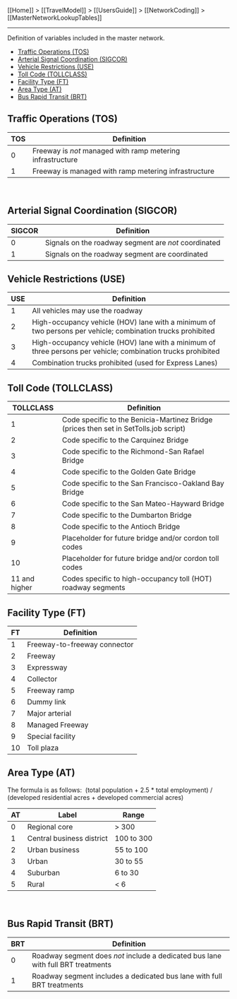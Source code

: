 [[Home]] > [[TravelModel]] > [[UsersGuide]] > [[NetworkCoding]] > [[MasterNetworkLookupTables]]

---

Definition of variables included in the master network.
* [Traffic Operations (TOS)](MasterNetworkLookupTables#traffic-operations-tos)
* [Arterial Signal Coordination (SIGCOR)](MasterNetworkLookupTables#arterial-signal-coordination-sigcor)
* [Vehicle Restrictions (USE)](MasterNetworkLookupTables#vehicle-restrictions-use)
* [Toll Code (TOLLCLASS)](MasterNetworkLookupTables#toll-code-tollclass)
* [Facility Type (FT)](MasterNetworkLookupTables#facility-type-ft)
* [Area Type (AT)](MasterNetworkLookupTables#area-type-at)
* [Bus Rapid Transit (BRT)](MasterNetworkLookupTables#bus-rapid-transit-brt)


## Traffic Operations (TOS)

| TOS | Definition |
|-----|------------|
| 0 | Freeway is _not_ managed with ramp metering infrastructure |
| 1 | Freeway is managed with ramp metering infrastructure |
 
## Arterial Signal Coordination (SIGCOR)

| SIGCOR | Definition |
|-----|------------|
| 0 | Signals on the roadway segment are <em>not </em>coordinated |
| 1 | Signals on the roadway segment are coordinated |

## Vehicle Restrictions (USE)

| USE | Definition |
|-----|------------|
| 1 | All vehicles may use the roadway |
| 2 | High-occupancy vehicle (HOV) lane with a minimum of two persons per vehicle; combination trucks prohibited |
| 3 | High-occupancy vehicle (HOV) lane with a minimum of three persons per vehicle; combination trucks prohibited |
| 4 | Combination trucks prohibited (used for Express Lanes) |

## Toll Code (TOLLCLASS)

| TOLLCLASS | Definition |
|-----|------------|
| 1 | Code specific to the Benicia-Martinez Bridge (prices then set in SetTolls.job script) |
| 2 | Code specific to the Carquinez Bridge |
| 3 | Code specific to the Richmond-San Rafael Bridge |
| 4 | Code specific to the Golden Gate Bridge |
| 5 | Code specific to the San Francisco-Oakland Bay Bridge |
| 6 | Code specific to the San Mateo-Hayward Bridge |
| 7 | Code specific to the Dumbarton Bridge |
| 8 | Code specific to the Antioch Bridge |
| 9 | Placeholder for future bridge and/or cordon toll codes |
| 10 | Placeholder for future bridge and/or cordon toll codes |
| 11 and higher | Codes specific to high-occupancy toll (HOT) roadway segments |

## Facility Type (FT)

| FT | Definition |
|-----|------------|
| 1 | Freeway-to-freeway connector |
| 2 | Freeway |
| 3 | Expressway |
| 4 | Collector |
| 5 | Freeway ramp |
| 6 | Dummy link |
| 7 | Major arterial |
| 8 | Managed Freeway |
| 9 | Special facility |
| 10 | Toll plaza |

## Area Type (AT)

The formula is as follows:  (total population + 2.5 * total employment) / (developed residential acres + developed commercial acres)

| AT | Label | Range |
|----|-------|-------|
| 0 | Regional core | &gt; 300 |
| 1 | Central business district | 100 to 300 |
| 2 | Urban business<span style="white-space: pre;"> </span> | 55 to 100 |
| 3 | Urban | 30 to 55 |
| 4 | Suburban | 6 to 30 |
| 5 | Rural | &lt; 6 |

 
## Bus Rapid Transit (BRT)

| BRT | Definition |
|-----|------------|
| 0 | Roadway segment does _not_ include a dedicated bus lane with full BRT treatments |
| 1 | Roadway segment includes a dedicated bus lane with full BRT treatments |
